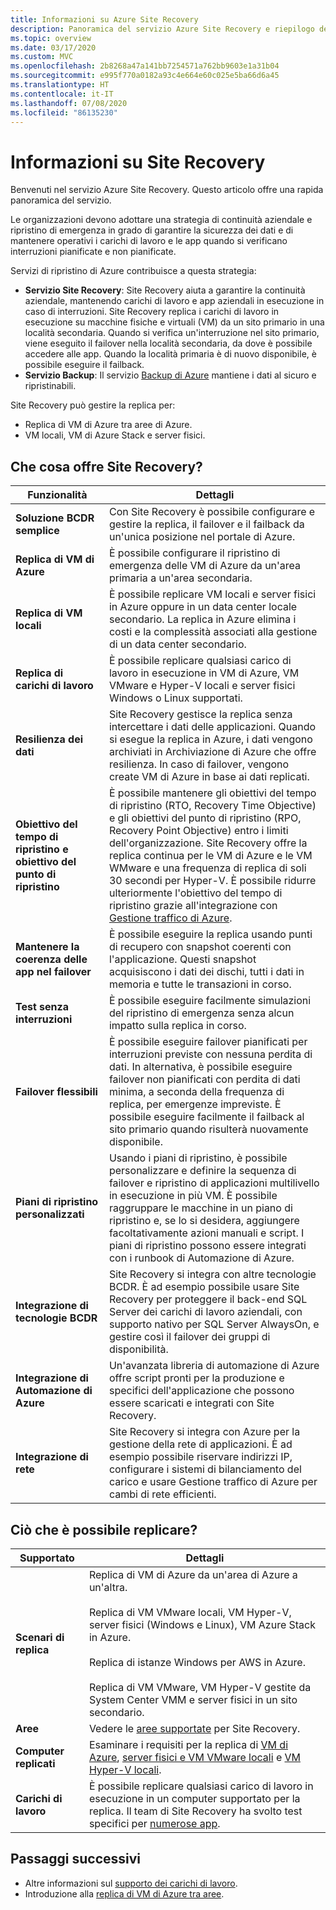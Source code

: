 ```yaml
---
title: Informazioni su Azure Site Recovery
description: Panoramica del servizio Azure Site Recovery e riepilogo degli scenari di ripristino di emergenza e di distribuzione della migrazione.
ms.topic: overview
ms.date: 03/17/2020
ms.custom: MVC
ms.openlocfilehash: 2b8268a47a141bb7254571a762bb9603e1a31b04
ms.sourcegitcommit: e995f770a0182a93c4e664e60c025e5ba66d6a45
ms.translationtype: HT
ms.contentlocale: it-IT
ms.lasthandoff: 07/08/2020
ms.locfileid: "86135230"
---
```

# <a name="about-site-recovery"></a>Informazioni su Site Recovery

Benvenuti nel servizio Azure Site Recovery. Questo articolo offre una rapida panoramica del servizio.

Le organizzazioni devono adottare una strategia di continuità aziendale e ripristino di emergenza in grado di garantire la sicurezza dei dati e di mantenere operativi i carichi di lavoro e le app quando si verificano interruzioni pianificate e non pianificate.

Servizi di ripristino di Azure contribuisce a questa strategia:

- **Servizio Site Recovery**: Site Recovery aiuta a garantire la continuità aziendale, mantenendo carichi di lavoro e app aziendali in esecuzione in caso di interruzioni. Site Recovery replica i carichi di lavoro in esecuzione su macchine fisiche e virtuali (VM) da un sito primario in una località secondaria. Quando si verifica un'interruzione nel sito primario, viene eseguito il failover nella località secondaria, da dove è possibile accedere alle app. Quando la località primaria è di nuovo disponibile, è possibile eseguire il failback.
- **Servizio Backup**: Il servizio [Backup di Azure](../backup/index.yml) mantiene i dati al sicuro e ripristinabili.

Site Recovery può gestire la replica per:

- Replica di VM di Azure tra aree di Azure.
- VM locali, VM di Azure Stack e server fisici.

## <a name="what-does-site-recovery-provide"></a>Che cosa offre Site Recovery?

**Funzionalità** | **Dettagli**
--- | ---
**Soluzione BCDR semplice** | Con Site Recovery è possibile configurare e gestire la replica, il failover e il failback da un'unica posizione nel portale di Azure.
**Replica di VM di Azure** | È possibile configurare il ripristino di emergenza delle VM di Azure da un'area primaria a un'area secondaria.
**Replica di VM locali** | È possibile replicare VM locali e server fisici in Azure oppure in un data center locale secondario. La replica in Azure elimina i costi e la complessità associati alla gestione di un data center secondario.
**Replica di carichi di lavoro** | È possibile replicare qualsiasi carico di lavoro in esecuzione in VM di Azure, VM VMware e Hyper-V locali e server fisici Windows o Linux supportati.
**Resilienza dei dati** | Site Recovery gestisce la replica senza intercettare i dati delle applicazioni. Quando si esegue la replica in Azure, i dati vengono archiviati in Archiviazione di Azure che offre resilienza. In caso di failover, vengono create VM di Azure in base ai dati replicati.
**Obiettivo del tempo di ripristino e obiettivo del punto di ripristino** | È possibile mantenere gli obiettivi del tempo di ripristino (RTO, Recovery Time Objective) e gli obiettivi del punto di ripristino (RPO, Recovery Point Objective) entro i limiti dell'organizzazione. Site Recovery offre la replica continua per le VM di Azure e le VM WMware e una frequenza di replica di soli 30 secondi per Hyper-V. È possibile ridurre ulteriormente l'obiettivo del tempo di ripristino grazie all'integrazione con [Gestione traffico di Azure](https://azure.microsoft.com/blog/reduce-rto-by-using-azure-traffic-manager-with-azure-site-recovery/).
**Mantenere la coerenza delle app nel failover** | È possibile eseguire la replica usando punti di recupero con snapshot coerenti con l'applicazione. Questi snapshot acquisiscono i dati dei dischi, tutti i dati in memoria e tutte le transazioni in corso.
**Test senza interruzioni** | È possibile eseguire facilmente simulazioni del ripristino di emergenza senza alcun impatto sulla replica in corso.
**Failover flessibili** | È possibile eseguire failover pianificati per interruzioni previste con nessuna perdita di dati. In alternativa, è possibile eseguire failover non pianificati con perdita di dati minima, a seconda della frequenza di replica, per emergenze impreviste. È possibile eseguire facilmente il failback al sito primario quando risulterà nuovamente disponibile.
**Piani di ripristino personalizzati** | Usando i piani di ripristino, è possibile personalizzare e definire la sequenza di failover e ripristino di applicazioni multilivello in esecuzione in più VM. È possibile raggruppare le macchine in un piano di ripristino e, se lo si desidera, aggiungere facoltativamente azioni manuali e script. I piani di ripristino possono essere integrati con i runbook di Automazione di Azure.
**Integrazione di tecnologie BCDR** | Site Recovery si integra con altre tecnologie BCDR. È ad esempio possibile usare Site Recovery per proteggere il back-end SQL Server dei carichi di lavoro aziendali, con supporto nativo per SQL Server AlwaysOn, e gestire così il failover dei gruppi di disponibilità.
**Integrazione di Automazione di Azure** | Un'avanzata libreria di automazione di Azure offre script pronti per la produzione e specifici dell'applicazione che possono essere scaricati e integrati con Site Recovery.
**Integrazione di rete** | Site Recovery si integra con Azure per la gestione della rete di applicazioni. È ad esempio possibile riservare indirizzi IP, configurare i sistemi di bilanciamento del carico e usare Gestione traffico di Azure per cambi di rete efficienti.

## <a name="what-can-i-replicate"></a>Ciò che è possibile replicare?

**Supportato** | **Dettagli**
--- | ---
**Scenari di replica** | Replica di VM di Azure da un'area di Azure a un'altra.<br/><br/>  Replica di VM VMware locali, VM Hyper-V, server fisici (Windows e Linux), VM Azure Stack in Azure.<br/><br/> Replica di istanze Windows per AWS in Azure.<br/><br/> Replica di VM VMware, VM Hyper-V gestite da System Center VMM e server fisici in un sito secondario.
**Aree** | Vedere le [aree supportate](https://azure.microsoft.com/regions/services/) per Site Recovery. |
**Computer replicati** | Esaminare i requisiti per la replica di [VM di Azure](azure-to-azure-support-matrix.md#replicated-machine-operating-systems), [server fisici e VM VMware locali](vmware-physical-azure-support-matrix.md#replicated-machines) e [VM Hyper-V locali](hyper-v-azure-support-matrix.md#replicated-vms).
**Carichi di lavoro** | È possibile replicare qualsiasi carico di lavoro in esecuzione in un computer supportato per la replica. Il team di Site Recovery ha svolto test specifici per [numerose app](site-recovery-workload.md#workload-summary).

## <a name="next-steps"></a>Passaggi successivi

- Altre informazioni sul [supporto dei carichi di lavoro](site-recovery-workload.md).
- Introduzione alla [replica di VM di Azure tra aree](azure-to-azure-quickstart.md).
